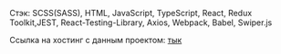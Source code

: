 Стэк: SCSS(SASS), HTML, JavaScript, TypeScript, React, Redux Toolkit,JEST, React-Testing-Library, Axios, Webpack, Babel, Swiper.js

Ссылка на хостинг с данным проектом: [тык](https://bikepark-7ad7e.web.app/)
